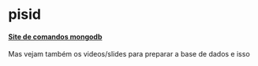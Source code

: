 # pisid


#### [Site de comandos mongodb](http://mdslab.unime.it/sites/default/files/mongodb_tutorial.pdf)
Mas vejam também os videos/slides para preparar a base de dados e isso
